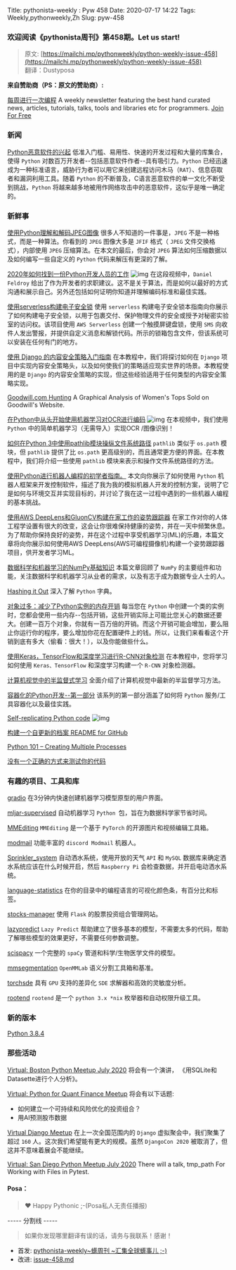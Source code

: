 Title: pythonista-weekly : Pyw 458
Date: 2020-07-17 14:22
Tags: Weekly,pythonweekly,Zh 
Slug: pyw-458

### 欢迎阅读《pythonista周刊》第458期。Let us start!


>原文: [https://mailchi.mp/pythonweekly/python-weekly-issue-458](https://mailchi.mp/pythonweekly/python-weekly-issue-458)  
>翻译：Dustyposa

**来自赞助商（PS：原文的赞助商）:** 

[每周进行一次编程](https://pythonweekly.us2.list-manage.com/track/click?u=e2e180baf855ac797ef407fc7&id=6df46e32b7&e=57c131a127)
A weekly newsletter featuring the best hand curated news, articles, tutorials, talks, tools and libraries etc for programmers. [Join For Free](https://pythonweekly.us2.list-manage.com/track/click?u=e2e180baf855ac797ef407fc7&id=36d17c6ec8&e=57c131a127)



### 新闻

[Python恶意软件的兴起](https://pythonweekly.us2.list-manage.com/track/click?u=e2e180baf855ac797ef407fc7&id=606eb039dd&e=57c131a127)
低准入门槛、易用性、快速的开发过程和大量的库集合，使得 `Python` 对数百万开发者--包括恶意软件作者--具有吸引力。`Python` 已经迅速成为一种标准语言，威胁行为者可以用它来创建远程访问木马（`RAT`）、信息窃取者和漏洞利用工具。随着 `Python` 的不断普及，C语言恶意软件的单一文化不断受到挑战，`Python` 将越来越多地被用作网络攻击中的恶意软件，这似乎是唯一确定的。



### 新鲜事

[使用Python理解和解码JPEG图像](https://pythonweekly.us2.list-manage.com/track/click?u=e2e180baf855ac797ef407fc7&id=8d5f1d4f36&e=57c131a127)
很多人不知道的一件事是，`JPEG` 不是一种格式，而是一种算法。你看到的 `JPEG` 图像大多是 `JFIF` 格式（ `JPEG` 文件交换格式），内部使用 `JPEG` 压缩算法。在本文的最后，你会对 `JPEG` 算法如何压缩数据以及如何编写一些自定义的 `Python` 代码来解压有更深的了解。

[2020年如何找到一份Python开发人员的工作](https://pythonweekly.us2.list-manage.com/track/click?u=e2e180baf855ac797ef407fc7&id=100dbb446f&e=57c131a127) ![img](https://mcusercontent.com/e2e180baf855ac797ef407fc7/images/af76283a-6e65-436c-967a-900427cf6399.png)
在这段视频中，`Daniel Feldroy` 给出了作为开发者的求职建议。这不是关于算法，而是如何以最好的方式沟通和展示自己。另外还包括如何证明你知道并理解编码标准和最佳实践。

[使用serverless构建电子安全锁](https://pythonweekly.us2.list-manage.com/track/click?u=e2e180baf855ac797ef407fc7&id=298ee1c3cf&e=57c131a127)
使用 `serverless` 构建电子安全锁本指南向你展示了如何构建电子安全锁，以用于包裹交付、保护物理文件的安全或授予对秘密实验室的访问权。该项目使用 `AWS Serverless` 创建一个触摸屏键盘锁，使用 `SMS` 向收件人发出警报，并提供自定义消息和解锁代码。所示的锁箱包含文件，但该系统可以安装在任何有门的地方。

[使用 Django 的内容安全策略入门指南](https://pythonweekly.us2.list-manage.com/track/click?u=e2e180baf855ac797ef407fc7&id=6593884eab&e=57c131a127)
在本教程中，我们将探讨如何在 `Django` 项目中实现内容安全策略头，以及如何使我们的策略适应现实世界的场景。本教程使用的是 `Django` 的内容安全策略的实现，但这些经验适用于任何类型的内容安全策略实现。

[Goodwill.com Hunting](https://pythonweekly.us2.list-manage.com/track/click?u=e2e180baf855ac797ef407fc7&id=7fa1c62acb&e=57c131a127)
A Graphical Analysis of Women's Tops Sold on Goodwill's Website.

[在Python中从头开始使用机器学习对OCR进行编码](https://pythonweekly.us2.list-manage.com/track/click?u=e2e180baf855ac797ef407fc7&id=495cec070c&e=57c131a127) ![img](https://mcusercontent.com/e2e180baf855ac797ef407fc7/images/af76283a-6e65-436c-967a-900427cf6399.png)
在本视频中，我们使用 `Python` 中的简单机器学习（无需导入）实现OCR /图像识别！

[如何在Python 3中使用pathlib模块操纵文件系统路径](https://pythonweekly.us2.list-manage.com/track/click?u=e2e180baf855ac797ef407fc7&id=d6e1390f88&e=57c131a127)
`pathlib` 类似于 `os.path` 模块，但 `pathlib` 提供了比 `os.path` 更高级别的，而且通常更方便的界面。在本教程中，我们将介绍一些使用 `pathlib` 模块来表示和操作文件系统路径的方法。

[使用Python进行机器人编程的初学者指南。](https://pythonweekly.us2.list-manage.com/track/click?u=e2e180baf855ac797ef407fc7&id=fae491b75d&e=57c131a127)
本文向你展示了如何使用 `Python` 机器人框架来开发控制软件，描述了我为我的模拟机器人开发的控制方案，说明了它是如何与环境交互并实现目标的，并讨论了我在这一过程中遇到的一些机器人编程的基本挑战。

[使用AWS DeepLens和GluonCV构建在家工作的姿势跟踪器](https://pythonweekly.us2.list-manage.com/track/click?u=e2e180baf855ac797ef407fc7&id=cb1ce4f9e0&e=57c131a127)
在家工作对你的人体工程学设置有很大的改变，这会让你很难保持健康的姿势，并在一天中频繁休息。为了帮助你保持良好的姿势，并在这个过程中享受机器学习(ML)的乐趣，本篇文章将向你展示如何使用AWS DeepLens(AWS可编程摄像机)构建一个姿势跟踪器项目，供开发者学习ML。

[数据科学和机器学习的NumPy基础知识](https://pythonweekly.us2.list-manage.com/track/click?u=e2e180baf855ac797ef407fc7&id=2838683395&e=57c131a127)
本篇文章回顾了 `NumPy` 的主要组件和功能，关注数据科学和机器学习从业者的需求，以及有志于成为数据专业人士的人。

[Hashing it Out](https://pythonweekly.us2.list-manage.com/track/click?u=e2e180baf855ac797ef407fc7&id=1afd256a8e&e=57c131a127)
深入了解 `Python` 字典。

[对象过多：减少了Python实例的内存开销](https://pythonweekly.us2.list-manage.com/track/click?u=e2e180baf855ac797ef407fc7&id=d4a110ba75&e=57c131a127)
每当您在 `Python` 中创建一个类的实例时，您都会使用一些内存--包括开销，这些开销实际上可能比您关心的数据还要大。创建一百万个对象，你就有一百万倍的开销。而这个开销可能会增加，要么阻止你运行你的程序，要么增加你花在配置硬件上的钱。所以，让我们来看看这个开销到底有多大（偷看：很大！），以及你能做些什么。

[使用Keras，TensorFlow和深度学习进行R-CNN对象检测](https://pythonweekly.us2.list-manage.com/track/click?u=e2e180baf855ac797ef407fc7&id=b07dc2891f&e=57c131a127)
在本教程中，您将学习如何使用 `Keras、TensorFlow` 和深度学习构建一个 `R-CNN` 对象检测器。

[计算机视觉中的半监督式学习](https://pythonweekly.us2.list-manage.com/track/click?u=e2e180baf855ac797ef407fc7&id=3983165209&e=57c131a127)
全面介绍了计算机视觉中最新的半监督学习方法。

[容器化的Python开发--第一部分](https://pythonweekly.us2.list-manage.com/track/click?u=e2e180baf855ac797ef407fc7&id=2c36d4f4c5&e=57c131a127)
该系列的第一部分涵盖了如何将 `Python` 服务/工具容器化以及最佳实践。

[Self-replicating Python code](https://pythonweekly.us2.list-manage.com/track/click?u=e2e180baf855ac797ef407fc7&id=57845f24cd&e=57c131a127) ![img](https://mcusercontent.com/e2e180baf855ac797ef407fc7/images/af76283a-6e65-436c-967a-900427cf6399.png)

[构建一个自更新的档案 README for GitHub](https://pythonweekly.us2.list-manage.com/track/click?u=e2e180baf855ac797ef407fc7&id=58dabfc6fb&e=57c131a127)

[Python 101 – Creating Multiple Processes](https://pythonweekly.us2.list-manage.com/track/click?u=e2e180baf855ac797ef407fc7&id=ed9aed49e0&e=57c131a127)

[没有一个正确的方式来测试你的代码](https://pythonweekly.us2.list-manage.com/track/click?u=e2e180baf855ac797ef407fc7&id=9018e68c4d&e=57c131a127)



### 有趣的项目、工具和库


[gradio](https://pythonweekly.us2.list-manage.com/track/click?u=e2e180baf855ac797ef407fc7&id=c59745e9ba&e=57c131a127)
在3分钟内快速创建机器学习模型原型的用户界面。

[mljar-supervised](https://pythonweekly.us2.list-manage.com/track/click?u=e2e180baf855ac797ef407fc7&id=4c75b001df&e=57c131a127)
自动机器学习 `Python `包，旨在为数据科学家节省时间。

[MMEditing](https://pythonweekly.us2.list-manage.com/track/click?u=e2e180baf855ac797ef407fc7&id=a423e28c30&e=57c131a127) 
`MMEditing` 是一个基于 `PyTorch` 的开源图片和视频编辑工具箱。

[modmail](https://pythonweekly.us2.list-manage.com/track/click?u=e2e180baf855ac797ef407fc7&id=4bebb8e7e7&e=57c131a127)
功能丰富的 `discord Modmail` 机器人。

[Sprinkler_system](https://pythonweekly.us2.list-manage.com/track/click?u=e2e180baf855ac797ef407fc7&id=668c306140&e=57c131a127)
自动洒水系统，使用开放的天气 `API` 和 `MySQL` 数据库来确定洒水系统应该在什么时候开启，然后 `Raspberry Pi` 会检查数据，并开启电动洒水系统。 

[language-statistics](https://pythonweekly.us2.list-manage.com/track/click?u=e2e180baf855ac797ef407fc7&id=045c546fd2&e=57c131a127)
在你的目录中的编程语言的可视化颜色条，有百分比和标签。

[stocks-manager](https://pythonweekly.us2.list-manage.com/track/click?u=e2e180baf855ac797ef407fc7&id=985c0d06c2&e=57c131a127)
使用 `Flask` 的股票投资组合管理网站。

[lazypredict](https://pythonweekly.us2.list-manage.com/track/click?u=e2e180baf855ac797ef407fc7&id=c038fa9071&e=57c131a127)
`Lazy Predict` 帮助建立了很多基本的模型，不需要太多的代码，帮助了解哪些模型的效果更好，不需要任何参数调整。

[scispacy](https://pythonweekly.us2.list-manage.com/track/click?u=e2e180baf855ac797ef407fc7&id=7bd134ef18&e=57c131a127)
一个完整的 `spaCy` 管道和科学/生物医学文件的模型。

[mmsegmentation](https://pythonweekly.us2.list-manage.com/track/click?u=e2e180baf855ac797ef407fc7&id=c41378d225&e=57c131a127)
`OpenMMLab` 语义分割工具箱和基准。

[torchsde](https://pythonweekly.us2.list-manage.com/track/click?u=e2e180baf855ac797ef407fc7&id=08153b116f&e=57c131a127)
具有 `GPU` 支持的差异化 `SDE` 求解器和高效的灵敏度分析。

[rootend](https://pythonweekly.us2.list-manage.com/track/click?u=e2e180baf855ac797ef407fc7&id=ca0f55f9ac&e=57c131a127)
`rootend` 是一个 `python 3.x *nix` 枚举器和自动权限升级工具。



### 新的版本

[Python 3.8.4](https://pythonweekly.us2.list-manage.com/track/click?u=e2e180baf855ac797ef407fc7&id=8a7dc4f79d&e=57c131a127)



### 那些活动

[Virtual: Boston Python Meetup July 2020](https://pythonweekly.us2.list-manage.com/track/click?u=e2e180baf855ac797ef407fc7&id=9a7dfeb62e&e=57c131a127)
将会有一个演讲， 《用SQLite和Datasette进行个人分析》。

[Virtual: Python for Quant Finance Meetup](https://pythonweekly.us2.list-manage.com/track/click?u=e2e180baf855ac797ef407fc7&id=f56990dc2c&e=57c131a127)
将会有以下话题:

- 如何建立一个可持续和风险优化的投资组合？
- 用AI预测股市数据


[Virtual Django Meetup](https://pythonweekly.us2.list-manage.com/track/click?u=e2e180baf855ac797ef407fc7&id=59b415a8db&e=57c131a127)
在上一次全国范围内的 `Django` 虚拟聚会中，我们聚集了超过 `160` 人。这次我们希望能有更大的规模。虽然 `DjangoCon 2020` 被取消了，但这并不意味着展会不能继续。

[Virtual: San Diego Python Meetup July 2020](https://pythonweekly.us2.list-manage.com/track/click?u=e2e180baf855ac797ef407fc7&id=026cc71658&e=57c131a127)
There will a talk, tmp_path For Working with Files in Pytest.

#### Posa：

> ❤️ Happy Pythonic ;-(Posa私人无责任播报)  


----- 分割线 -----

> 如果你发现哪里翻译有误的话，请务与我联系！感谢！




- 首发: [pythonista-weekly~蠎周刊 ~汇集全球蠎事儿 ;-)](http://weekly.pychina.org/python-weekly/pyw-458.html)
- 改进: [issue-458.md](https://github.com/PyChina/weekly/blob/master/content/python-weekly/issue%23458.md)

